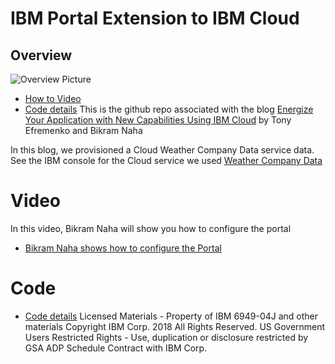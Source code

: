 # IBM Portal Extension to IBM Cloud
## Overview

![Overview Picture](./diagrams/PortalOverview.png "Solution overview")
 - [How to Video](#video)
 - [Code details](#code)
 This is the github repo associated with the blog
 [Energize Your Application with New Capabilities Using IBM Cloud](https://www.ibm.com/blogs/bluemix/2018/11/energize-your-application-with-new-capabilities-using-ibm-cloud/)
        by Tony Efremenko and Bikram Naha

In this blog, we provisioned a Cloud Weather Company Data service data.  See the IBM console for the Cloud service we used [Weather Company Data](https://console.bluemix.net/catalog/services/weather-company-data)

# Video
In this video, Bikram Naha will show you how to configure the portal
- [Bikram Naha shows how to configure the Portal](./Video/Bikram-Naha-Demo-Cloud-Portal-Script-Portlet.mp4)

# Code
- [Code details](./Code)
Licensed Materials - Property of IBM
6949-04J and other materials
Copyright IBM Corp. 2018 All Rights Reserved.
US Government Users Restricted Rights - Use, duplication or disclosure restricted by GSA ADP Schedule Contract with IBM Corp.

